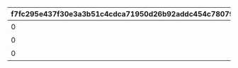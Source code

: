 |f7fc295e437f30e3a3b51c4cdca71950d26b92addc454c78079deb1ce7b17011|2997876dee90345e523f9606a8b401b0f9a8f9482d7962a04751361ebe10dbc1|d9e8ccac4c127a62739d548e6bb221a995fc78897d79e37ea8c05ef77f6876ca|49991155bdd6d340e1fb829ccdc1e2e62712129a54ec88ede07451f36d116fe4|65fd82947a869e35857d5dae236cce28c8a11b245ff060848419a1ef81f34b52|0320a75b48242220186f62233dd65a85145385dd9252740505e8008ce6507f1e|144e4792af8e21979af150e24f2f58a9c9c59823d583cc9c37272b94f9ce778c|7396d0476ed7c48cb5e7e62139e96a90a05cab0dac26c5d2d1bac95be6f7352f|d529ffb2855f9a1db0f147afb20928370a5abd9af2e5d782a86877c663effae1|1239ad7def10edb0630f3268fef3b6ae2088b29f63699f3fb3bee3263e96b770|87d9336f74df7f04221e551333b80a6fa7bc70ecc12725df90c6291aa0ff8d68|85f67d4ad15e384e130d7e9383d6e45cd903535b4b3ba473c839258a46ada2fb|3cf94c612fa8cbf61248141c0208aa2f5092d3726909df4754a7482e09b3d924|a508641ce26aa2f68557dc038597ad5fdf3b2c52851e6055595417b5f6b0588f|6749294f6fd23f6fe52dce8fad5100dd477c2ae3d1be907e04c5c9b52045b0fc|
| --- | --- | --- | --- | --- | --- | --- | --- | --- | --- | --- | --- | --- | --- | --- |
|0|101001|2|4|100003|0|1|バンディタンク・プロト１|1|1630|0|3|5|0|100002|
|0|101001|2|4|100003|0|1|バンディタンク・プロト２|2|1630|0|3|5|0|100002|
|0|101001|2|4|100003|0|1|バンディタンク・プロト３|3|1630|0|3|5|0|100002|